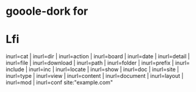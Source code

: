 # gooole-dork for 

# Lfi

inurl=cat | inurl=dir | inurl=action | inurl=board | inurl=date | inurl=detail | inurl=file | inurl=download | inurl=path | inurl=folder | inurl=prefix | inurl= include | inurl=inc |  inurl=locate | inurl=show |  inurl=doc | inurl=site |  inurl=type | inurl=view |  inurl=content | inurl=document | inurl=layout | inurl=mod | inurl=conf site:"example.com"















